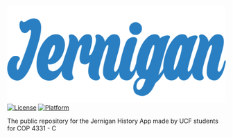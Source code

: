 ![Jernigan](Design/logo.png)
[![License](https://img.shields.io/cocoapods/l/AirMapSDK.svg?style=flat)](http://cocoapods.org/pods/AirMapSDK) [![Platform](https://img.shields.io/cocoapods/p/AirMapSDK.svg?style=flat)](http://cocoapods.org/pods/AirMapSDK)

The public repository for the Jernigan History App made by UCF students for COP 4331 - C
